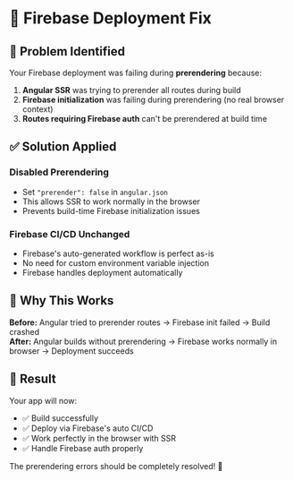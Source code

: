 # 🔧 Firebase Deployment Fix

## 🚨 Problem Identified
Your Firebase deployment was failing during **prerendering** because:
1. **Angular SSR** was trying to prerender all routes during build
2. **Firebase initialization** was failing during prerendering (no real browser context)
3. **Routes requiring Firebase auth** can't be prerendered at build time

## ✅ Solution Applied

### **Disabled Prerendering**
- Set `"prerender": false` in `angular.json`
- This allows SSR to work normally in the browser
- Prevents build-time Firebase initialization issues

### **Firebase CI/CD Unchanged**
- Firebase's auto-generated workflow is perfect as-is
- No need for custom environment variable injection
- Firebase handles deployment automatically

## 🎯 Why This Works

**Before:** Angular tried to prerender routes → Firebase init failed → Build crashed  
**After:** Angular builds without prerendering → Firebase works normally in browser → Deployment succeeds

## 🚀 Result

Your app will now:
- ✅ Build successfully
- ✅ Deploy via Firebase's auto CI/CD  
- ✅ Work perfectly in the browser with SSR
- ✅ Handle Firebase auth properly

The prerendering errors should be completely resolved! 🎉
